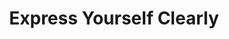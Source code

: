 ---
ee_id: '4152'
site: '1'
type: '2'
long_id: 2013-062 Express Yourself Clearly
url: 2013-062-express-yourself-clearly
year: '2013'
medium: Walmart Polar Bear TV, USB stick, Jpeg sequence
commission:
add_credit:
dims: 30 x 32 x 11 inches
pitch: "​Clinton jogging on a TV which looks like apolar bear :/"
ps:
live_url:
related: "[4151] [2012-117-express-yourself-clearly] 2012-117 Express Yourself Clearly"
title: Express Yourself Clearly
youtube:
imgs: express-yourself-clearly-2013-062-full-database-JW.jpg
subheading:
year2: '2013'
download:
add_credits:
related_code:
! '':
layout: things-i-made
---